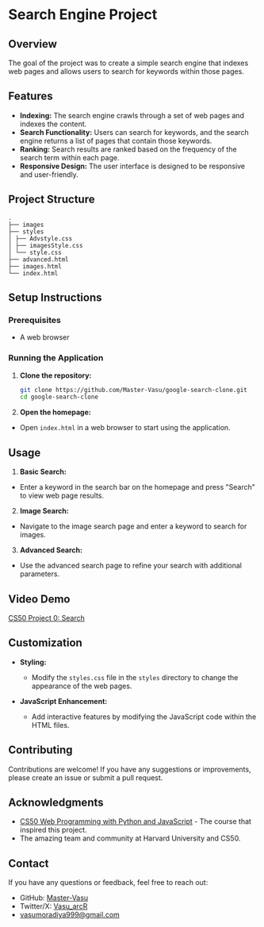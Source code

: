 
# Search Engine Project

## Overview

The goal of the project was to create a simple search engine that indexes web pages and allows users to search for keywords within those pages.

## Features

- **Indexing:** The search engine crawls through a set of web pages and indexes the content.
- **Search Functionality:** Users can search for keywords, and the search engine returns a list of pages that contain those keywords.
- **Ranking:** Search results are ranked based on the frequency of the search term within each page.
- **Responsive Design:** The user interface is designed to be responsive and user-friendly.


## Project Structure

```
.
├── images
├── styles
│ ├── Advstyle.css
│ ├── imagesStyle.css
│ └── style.css
├── advanced.html
├── images.html
└── index.html
```


## Setup Instructions

### Prerequisites

- A web browser

### Running the Application

1. **Clone the repository:**
   ```sh
   git clone https://github.com/Master-Vasu/google-search-clone.git
   cd google-search-clone

2. **Open the homepage:**

- Open `index.html` in a web browser to start using the application.


## Usage

1. **Basic Search:**

- Enter a keyword in the search bar on the homepage and press "Search" to view web page results.

2. **Image Search:**

- Navigate to the image search page and enter a keyword to search for images.

3. **Advanced Search:**

- Use the advanced search page to refine your search with additional parameters.

## Video Demo

[CS50 Project 0: Search](https://www.youtube.com/watch?v=YJSA4_GQqdw)

## Customization

- **Styling:**
   - Modify the `styles.css` file in the `styles` directory to change the appearance of the web pages.

- **JavaScript Enhancement:**
   - Add interactive features by modifying the JavaScript code within the HTML files.

## Contributing

Contributions are welcome! If you have any suggestions or improvements, please create an issue or submit a pull request.

## Acknowledgments

- [CS50 Web Programming with Python and JavaScript](https://cs50.harvard.edu/web/2020/) - The course that inspired this project.
- The amazing team and community at Harvard University and CS50.

## Contact

If you have any questions or feedback, feel free to reach out:

- GitHub: [Master-Vasu](https://github.com/Master-Vasu)
- Twitter/X: [Vasu_arcR](https://x.com/Vasu_arcR)
- vasumoradiya999@gmail.com
